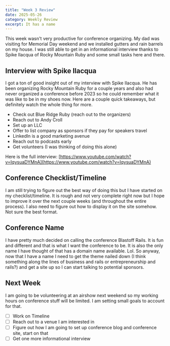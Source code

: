 ```yaml
---
title: "Week 3 Review"
date: 2025-05-26
category: Weekly Review
excerpt: It has a name
---
```


This week wasn't very productive for conference organizing. My dad was visiting for Memorial Day weekend and we installed gutters and rain barrels on my house. I was still able to get in an informational interview thanks to Spike Ilacqua of Rocky Mountain Ruby and some small tasks here and there.

## Interview with Spike Ilacqua
I got a ton of good insight out of my interview with Spike Ilacqua. He has been organizing Rocky Mountain Ruby for a couple years and also had never organized a conference before 2023 so he could remember what it was like to be in my shoes now. Here are a couple quick takeaways, but definitely watch the whole thing for more.
- Check out Blue Ridge Ruby (reach out to the organizers)
- Reach out to Andy Croll
- Set up an LLC
- Offer to list company as sponsors if they pay for speakers travel
- LinkedIn is a good marketing avenue
- Reach out to podcasts early
- Get volunteers (I was thinking of doing this alone)

Here is the full interview: [https://www.youtube.com/watch?v=IqysuaDYMnA](https://www.youtube.com/watch?v=IqysuaDYMnA)

## Conference Checklist/Timeline
I am still trying to figure out the best way of doing this but I have started on my checklist/timeline. It is rough and not very complete right now but I hope to improve it over the next couple weeks (and throughout the entire process). I also need to figure out how to display it on the site somehow. Not sure the best format.

## Conference Name
I have pretty much decided on calling the conference Blastoff Rails. It is fun and different and that is what I want the conference to be. It is also the only name I have thought of that has a domain name available. Lol. So anyway, now that I have a name I need to get the theme nailed down (I think something along the lines of business and rails or entrepreneurship and rails?) and get a site up so I can start talking to potential sponsors.

## Next Week
I am going to be volunteering at an airshow next weekend so my working hours on conference stuff will be limited. I am setting small goals to account for that.
- [ ] Work on Timeline
- [ ] Reach out to a venue I am interested in
- [ ] Figure out how I am going to set up conference blog and conference site, start on that
- [ ] Get one more informational interview
